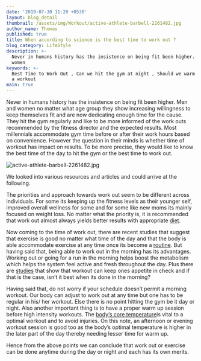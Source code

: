 ```yaml
---
date: '2019-07-30 11:20 +0530'
layout: blog_detail
thumbnail: /assets/img/Workout/active-athlete-barbell-2261482.jpg
author_name: Thomas
published: true
title: When according to science is the best time to work out ?
blog_category: LifeStyle
description: >-
  Never in humans history has the insistence on being fit been higher. Men and
  women
keywords: >-
  Best Time to Work Out , Can we hit the gym at night , Should we warm up before
  a workout 
main: true
---
```


Never in humans history has the insistence on being fit been higher. Men and women no matter what age group they show increasing willingness to keep themselves fit and are now dedicating enough time for the cause. They hit the gym regularly and like to be more informed of the work outs recommended by the fitness director and the expected results. Most millennials accommodate gym time before or after their work hours based on convenience. However the question in their minds is whether time of workout has impact on results. To be more precise, they would like to know the best time of the day to hit the gym or the best time to work out. 

![active-athlete-barbell-2261482.jpg]({{site.baseurl}}/assets/img/Workout/active-athlete-barbell-2261482.jpg)


We looked into various resources and articles and could arrive at the following.

The priorities and approach towards work out seem to be different across individuals. For some its keeping up the fitness levels as their younger self, improved overall wellness for some and for some like new moms its mainly focused on weight loss. No matter what the priority is, it is recommended that work out almost always yields better results with appropriate [diet](https://www.youtube.com/watch?v=IOHVzKOoCW0).

Now coming to the time of work out, there are recent studies that suggest that exercise is good no matter what time of the day and that the body is able accommodate exercise at any time once its become a [routine](https://www.ncbi.nlm.nih.gov/pubmed/22531613). But having said that, being able to work out in the morning has its advantages. Working out or going for a run in the morning helps boost the metabolism which helps the system feel active and fresh throughout the day. Plus there are [studies](https://www.ncbi.nlm.nih.gov/pubmed/22617393) that show that workout can keep ones appetite in check and if that is the case, isn’t it best when its done in the morning?

Having said that, do not worry if your schedule doesn’t permit a morning workout. Our body can adjust to work out at any time but one has to be regular in his/ her workout. Else there is no point hitting the gym be it day or night. Also another important thing is to have a proper warm up session before high intensity workouts. The [body’s core temperature](https://www.ncbi.nlm.nih.gov/pubmed/21029194)is vital to a optimal workout and to avoid injuries. On this note, an afternoon or evening workout session is good too as the body’s optimal temperature is higher in the later part of the day thereby needing lesser time for warm up.

Hence from the above points we can conclude that work out or exercise can be done anytime during the day or night and each has its own merits.
